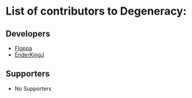 # List of contributors to Degeneracy:

## Developers

* [Floppa](https://github.com/Flopaa)
* [EnderKingJ](https://github.com/EnderKingJ)

## Supporters

* No Supporters
